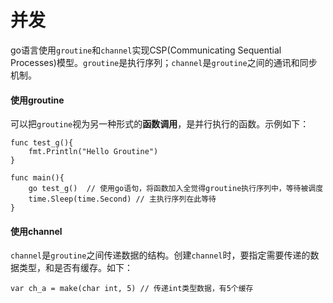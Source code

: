 # 并发

go语言使用`groutine`和`channel`实现CSP(Communicating Sequential Processes)模型。`groutine`是执行序列；`channel`是`groutine`之间的通讯和同步机制。

#### 使用groutine

可以把`groutine`视为另一种形式的**函数调用**，是并行执行的函数。示例如下：

```
func test_g(){
	fmt.Println("Hello Groutine")
}

func main(){
	go test_g()  // 使用go语句，将函数加入全觉得groutine执行序列中，等待被调度
	time.Sleep(time.Second) // 主执行序列在此等待
}
```

#### 使用channel

`channel`是`groutine`之间传递数据的结构。创建`channel`时，要指定需要传递的数据类型，和是否有缓存。如下：

```
var ch_a = make(char int, 5) // 传递int类型数据，有5个缓存
```
